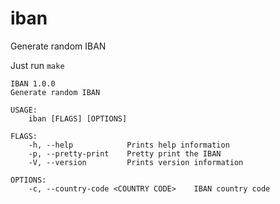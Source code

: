 # iban
Generate random IBAN

Just run `make`

```shell
IBAN 1.0.0
Generate random IBAN

USAGE:
    iban [FLAGS] [OPTIONS]

FLAGS:
    -h, --help            Prints help information
    -p, --pretty-print    Pretty print the IBAN
    -V, --version         Prints version information

OPTIONS:
    -c, --country-code <COUNTRY CODE>    IBAN country code
```
